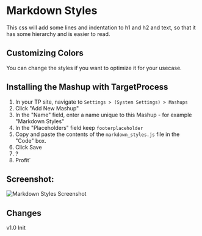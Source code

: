 Markdown Styles
==============================

This css will add some lines and indentation to h1 and h2 and text, so that it has some hierarchy and is easier to read.


Customizing Colors
------------------

You can change the styles if you want to optimize it for your usecase.



Installing the Mashup with TargetProcess
----------------------------------------

1. In your TP site, navigate to ```Settings > (System Settings) > Mashups```
2. Click "Add New Mashup"
3. In the "Name" field, enter a name unique to this Mashup - for example "Markdown Styles"
4. In the "Placeholders" field keep  ```footerplaceholder```
5. Copy and paste the contents of the ```markdown_styles.js``` file in the "Code" box.
6. Click Save
7. ?
8. Profit`

Screenshot: 
-----------
![Markdown Styles Screenshot](https://github.com/ayurmedia/MashupsLibrary/raw/master/Markdown%20Styles/screenshot_markdown_styles.png)


Changes
-------
v1.0 Init


